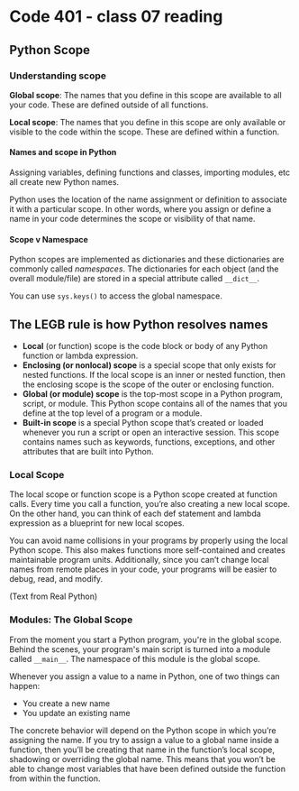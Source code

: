 # Code 401 - class 07 reading

## Python Scope

### Understanding scope

**Global scope**: The names that you define in this scope are available to all your code. These are defined outside of all functions.

**Local scope**: The names that you define in this scope are only available or visible to the code within the scope. These are defined within a function.

#### Names and scope in Python

Assigning variables, defining functions and classes, importing modules, etc all create new Python names.

Python uses the location of the name assignment or definition to associate it with a particular scope. In other words, where you assign or define a name in your code determines the scope or visibility of that name.

#### Scope v Namespace

Python scopes are implemented as dictionaries and these dictionaries are commonly called *namespaces*. The dictionaries for each object (and the overall module/file) are stored in a special attribute called `__dict__`.

You can use `sys.keys()` to access the global namespace.

## The LEGB rule is how Python resolves names

- **Local** (or function) scope is the code block or body of any Python function or lambda expression.
- **Enclosing (or nonlocal) scope** is a special scope that only exists for nested functions. If the local scope is an inner or nested function, then the enclosing scope is the scope of the outer or enclosing function.
- **Global (or module) scope** is the top-most scope in a Python program, script, or module. This Python scope contains all of the names that you define at the top level of a program or a module.
- **Built-in scope** is a special Python scope that’s created or loaded whenever you run a script or open an interactive session. This scope contains names such as keywords, functions, exceptions, and other attributes that are built into Python.

### Local Scope

The local scope or function scope is a Python scope created at function calls. Every time you call a function, you’re also creating a new local scope. On the other hand, you can think of each def statement and lambda expression as a blueprint for new local scopes. 

You can avoid name collisions in your programs by properly using the local Python scope. This also makes functions more self-contained and creates maintainable program units. Additionally, since you can’t change local names from remote places in your code, your programs will be easier to debug, read, and modify.

(Text from Real Python)

### Modules: The Global Scope

From the moment you start a Python program, you're in the global scope.
Behind the scenes, your program's main script is turned into a module called `__main__`. The namespace of this module is the global scope.

Whenever you assign a value to a name in Python, one of two things can happen:

- You create a new name
- You update an existing name

The concrete behavior will depend on the Python scope in which you’re assigning the name. If you try to assign a value to a global name inside a function, then you’ll be creating that name in the function’s local scope, shadowing or overriding the global name. This means that you won’t be able to change most variables that have been defined outside the function from within the function.